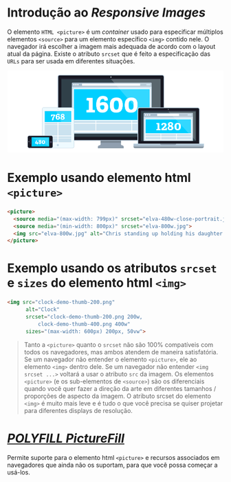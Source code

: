 # Introdução ao _Responsive Images_

O elemento `HTML <picture>` é um _container_ usado para especificar múltiplos elementos `<source>` para um elemento específico `<img>` contido nele. O navegador irá escolher a imagem mais adequada de acordo com o layout atual da página. Existe o atributo `srcset` que é feito a especificação das `URLs` para ser usada em diferentes situações.

![Responsive Images - PictureFill](assets/picturefill.png)

# Exemplo usando elemento html `<picture>`

```html
<picture>
  <source media="(max-width: 799px)" srcset="elva-480w-close-portrait.jpg">
  <source media="(min-width: 800px)" srcset="elva-800w.jpg">
  <img src="elva-800w.jpg" alt="Chris standing up holding his daughter Elva">
</picture>
```

# Exemplo usando os atributos `srcset` e `sizes` do elemento html `<img>`

```html
<img src="clock-demo-thumb-200.png"
      alt="Clock"
      srcset="clock-demo-thumb-200.png 200w,
          clock-demo-thumb-400.png 400w"
      sizes="(max-width: 600px) 200px, 50vw">
```

> Tanto a `<picture>` quanto o `srcset` não são 100% compatíveis com todos os navegadores, mas ambos atendem de maneira satisfatória. Se um navegador não entender o elemento `<picture>`, ele ao elemento `<img>` dentro dele. Se um navegador não entender `<img srcset ...>` voltará a usar o atributo `src` da imagem. Os elementos `<picture>` (e os sub-elementos de `<source>`) são os diferenciais quando você quer fazer a direção da arte em diferentes tamanhos / proporções de aspecto da imagem. O atributo srcset do elemento `<img>` é muito mais leve e é tudo o que você precisa se quiser projetar para diferentes displays de resolução.

# [_POLYFILL PictureFill_](http://scottjehl.github.io/picturefill/)

Permite suporte para o elemento html `<picture>` e recursos associados em navegadores que ainda não os suportam, para que você possa começar a usá-los.
